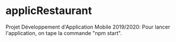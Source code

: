 # applicRestaurant
Projet Développement d'Application Mobile 2019/2020:
Pour lancer l'application, on tape la commande "npm start".
